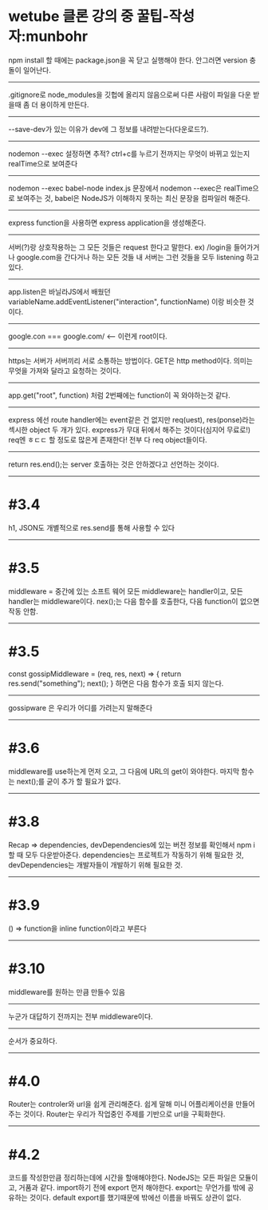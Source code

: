 # wetube 클론 강의 중 꿀팁-작성자:munbohr

npm install 할 때에는 package.json을 꼭 닫고 실행해야 한다.
안그러면 version 충돌이 일어난다.

---

.gitignore로 node_modules을 깃헙에 올리지 않음으로써 다른 사람이
파일을 다운 받을때 좀 더 용이하게 만든다.

---

--save-dev가 있는 이유가 dev에 그 정보를 내려받는다(다운로드?).

---

nodemon --exec 설정하면 추적? ctrl+c를 누르기 전까지는 무엇이 바뀌고 있는지
realTime으로 보여준다

---

nodemon --exec babel-node index.js 문장에서 nodemon --exec은 realTime으로 보여주는 것,
babel은 NodeJS가 이해하지 못하는 최신 문장을 컴파일러 해준다.

---

express function을 사용하면 express application을 생성해준다.

---

서버(?)랑 상호작용하는 그 모든 것들은 request 한다고 말한다.
ex) /login을 들어가거나 google.com을 간다거나 하는 모든 것들
내 서버는 그런 것들을 모두 listening 하고 있다.

---

app.listen은 바닐라JS에서 배웠던 variableName.addEventListener("interaction", functionName)
이랑 비슷한 것이다.

---

google.con === google.com/ <-- 이런게 root이다.

---

https는 서버가 서버끼리 서로 소통하는 방법이다.
GET은 http method이다. 의미는 무엇을 가져와 달라고 요청하는 것이다.

---

app.get("root", function) 처럼 2번째에는 function이 꼭 와야하는것 같다.

---

express 에선 route handler에는 event같은 건 없지만 req(uest), res(ponse)라는 섹시한
object 두 개가 있다. express가 무대 뒤에서 해주는 것이다(심지어 무료로!)
req엔 ㅎㄷㄷ 할 정도로 많은게 존재한다! 전부 다 req object들이다.

---

return res.end();는 server 호출하는 것은 안하겠다고 선언하는 것이다.

---

<h1>#3.4</h1>

h1, JSON도 개별적으로 res.send를 통해 사용할 수 있다

---

<h1>#3.5</h1>
middleware = 중간에 있는 소프트 웨어
모든 middleware는 handler이고, 모든 handler는 middleware이다.
nex();는 다음 함수를 호출한다, 다음 function이 없으면 작동 안함.

---

<h1>#3.5</h1>
const gossipMiddleware = (req, res, next) => {
return res.send("something");
next();
}
하면은 다음 함수가 호출 되지 않는다.

---

gossipware 은 우리가 어디를 가려는지 말해준다

---

<h1>#3.6</h1>
middleware를 use하는게 먼저 오고, 그 다음에 URL의 get이 와야한다.
마지막 함수는 next();를 굳이 추가 할 필요가 없다.

---

<h1>#3.8</h1>
Recap =>
dependencies, devDependencies에 있는 버전 정보를 확인해서 npm i 할 때
모두 다운받아준다. dependencies는 프로젝트가 작동하기 위해 필요한 것,
devDependencies는 개발자들이 개발하기 위해 필요한 것.

---

<h1>#3.9</h1>
() => function을 inline function이라고 부른다

---

<h1>#3.10</h1>
middleware를 원하는 만큼 만들수 있음

---

누군가 대답하기 전까지는 전부 middleware이다.

---

순서가 중요하다.

---

<h1>#4.0</h1>
Router는 controler와 url을 쉽게 관리해준다.
쉽게 말해 미니 어플리케이션을 만들어주는 것이다.
Router는 우리가 작업중인 주제를 기반으로 url을 구획화한다.

---

<h1>#4.2</h1>
코드를 작성한만큼 정리하는데에 시간을 할애해야한다.
NodeJS는 모든 파일은 모듈이고, 거품과 같다.
import하기 전에 export 먼저 해야한다.
export는 무언가를 밖에 공유하는 것이다.
default export를 했기때문에 밖에선 이름을 바꿔도 상관이 없다.
